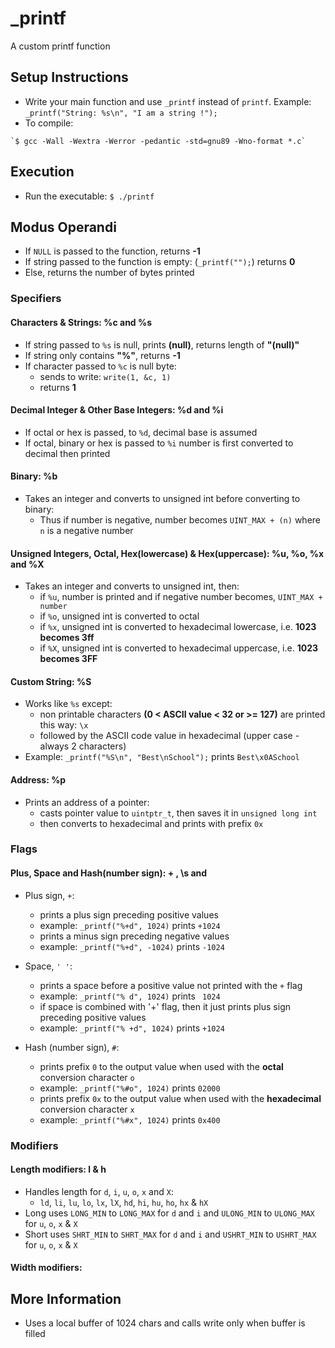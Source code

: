 # \_printf

A custom printf function

## Setup Instructions

   - Write your main function and use `_printf` instead of `printf`. Example:
    `_printf("String: %s\n", "I am a string !");`
   - To compile:

    `$ gcc -Wall -Wextra -Werror -pedantic -std=gnu89 -Wno-format *.c`

## Execution

   - Run the executable:
    `$ ./printf`

## Modus Operandi

   - If `NULL` is passed to the function, returns **-1**
   - If string passed to the function is empty: (`_printf("");`) returns **0**
   - Else, returns the number of bytes printed

### Specifiers

#### Characters & Strings: %c and %s

   - If string passed to `%s` is null, prints **(null)**, returns length of **"(null)"**
   - If string only contains **"%"**, returns **-1**
   - If character passed to `%c` is null byte:
       - sends to write: `write(1, &c, 1)`
       - returns **1**

#### Decimal Integer & Other Base Integers: %d and %i

   - If octal or hex is passed, to `%d`, decimal base is assumed
   - If octal, binary or hex is passed to `%i` number is first converted to decimal then printed

#### Binary: %b

   - Takes an integer and converts to unsigned int before converting to binary:
       - Thus if number is negative, number becomes `UINT_MAX + (n)` where `n` is a negative number

#### Unsigned Integers, Octal, Hex(lowercase) & Hex(uppercase): %u, %o, %x and %X

   - Takes an integer and converts to unsigned int, then:
       - if `%u`, number is printed and if negative number becomes, `UINT_MAX + number`
       - if `%o`, unsigned int is converted to octal
       - if `%x`, unsigned int is converted to hexadecimal lowercase, i.e. **1023 becomes 3ff**
       - if `%X`, unsigned int is converted to hexadecimal uppercase, i.e. **1023 becomes 3FF**

#### Custom String: %S

   - Works like `%s` except:
       - non printable characters **(0 < ASCII value < 32 or >= 127)** are printed this way: `\x`
       - followed by the ASCII code value in hexadecimal (upper case - always 2 characters)
   - Example: `_printf("%S\n", "Best\nSchool");` prints `Best\x0ASchool`

#### Address: %p

   - Prints an address of a pointer:
       - casts pointer value to `uintptr_t`, then saves it in `unsigned long int`
       - then converts to hexadecimal and prints with prefix `0x`

### Flags

#### Plus, Space and Hash(number sign): + , \s and #

   - Plus sign, `+`:
       - prints a plus sign preceding positive values
       - example: `_printf("%+d", 1024)` prints `+1024`
       - prints a minus sign preceding negative values
       - example: `_printf("%+d", -1024)` prints `-1024`

   - Space, `' '`:
       - prints a space before a positive value not printed with the `+` flag
       - example: `_printf("% d", 1024)` prints ` 1024`
       - if space is combined with '+' flag, then it just prints plus sign preceding positive values
       - example: `_printf("% +d", 1024)` prints `+1024`

   - Hash (number sign), `#`:
       - prints prefix `0` to the output value when used with the **octal** conversion character `o`
       - example: `_printf("%#o", 1024)` prints `02000`
       - prints prefix `0x` to the output value when used with the **hexadecimal** conversion character `x`
       - example: `_printf("%#x", 1024)` prints `0x400`

### Modifiers

#### Length modifiers: l & h

   - Handles length for `d`, `i`, `u`, `o`, `x` and `X`:
       - `ld`, `li`, `lu`, `lo`, `lx`, `lX`, `hd`, `hi`, `hu`, `ho`, `hx` & `hX`
   - Long uses `LONG_MIN` to `LONG_MAX` for `d` and `i` and `ULONG_MIN` to `ULONG_MAX` for `u`, `o`, `x` & `X`
   - Short uses `SHRT_MIN` to `SHRT_MAX` for `d` and `i` and `USHRT_MIN` to `USHRT_MAX` for `u`, `o`, `x` & `X`

#### Width modifiers:
## More Information

   - Uses a local buffer of 1024 chars and calls write only when buffer is filled
